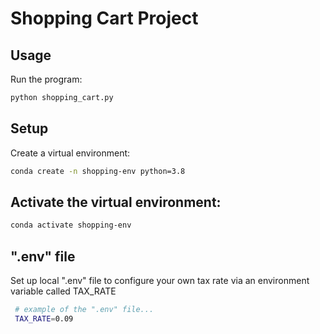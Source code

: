 # Shopping Cart Project

## Usage

Run the program:

```sh
python shopping_cart.py
```

## Setup

Create a virtual environment:

```sh
conda create -n shopping-env python=3.8
```

## Activate the virtual environment:

```sh
conda activate shopping-env
```

## ".env" file

Set up local ".env" file to configure your own tax rate via an environment variable called TAX_RATE
```sh
 # example of the ".env" file...
 TAX_RATE=0.09
```
